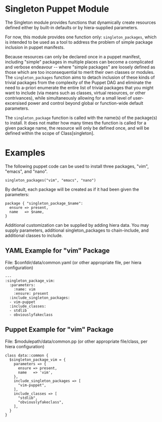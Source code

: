 # Singleton Puppet Module

The Singleton module provides functions that dynamically create resources
defined either by built-in defaults or by hiera-supplied parameters.

For now, this module provides one function only: `singleton_packages`, which is
intended to be used as a tool to address the problem of simple package
inclusion in puppet manifests.

Because resources can only be declared once in a puppet manifest, including
"simple" packages in multiple places can become a complicated and verbose
endeavour -- where "simple packages" are loosely defined as those which are too
inconsequential to merit their own classes or modules. The `singleton_packages`
function aims to detach inclusion of these kinds of trivial packages from the
complexity of the Puppet DAG and eliminate the need to a-priori enumerate the
entire list of trivial packages that you might want to include (via means such
as classes, virtual resources, or other contrivances), while simultaneously
allowing for a small level of user-excersised power and control beyond global
or function-wide default parameters.

The `singleton_package` function is called with the name(s) of the package(s)
to install. It does not matter how many times the function is called for a
given package name, the resource will only be defined once, and will be defined
within the scope of Class[singleton].

# Examples

The following puppet code can be used to install three packages, "vim",
"emacs", and "nano".

    singleton_packages("vim", "emacs", "nano")

By default, each package will be created as if it had been given the parameters:

    package { "singleton_package_$name":
      ensure => present,
      name   => $name,
    }

Additional customization can be supplied by adding hiera data. You may supply
parameters, additional singleton_packages to chain-include, and additional
classes to include.

## YAML Example for "vim" Package

File: $confdir/data/common.yaml
(or other appropriate file, per hiera configuration)

    ---
    :singleton_package_vim:
      :parameters:
        :name: vim
        :ensure: present
      :include_singleton_packages:
      - vim-puppet
      :include_classes:
      - stdlib
      - obviouslyfakeclass

## Puppet Example for "vim" Package

File: $modulepath/data/common.pp
(or other appropriate file/class, per hiera configuration)

    class data::common {
      $singleton_package_vim = {
        parameters => {
          ensure => present,
          name   => 'vim',
        },
        include_singleton_packages => [
          "vim-puppet",
        ],
        include_classes => [
          "stdlib",
          "obviouslyfakeclass",
        ],
      }
    }
